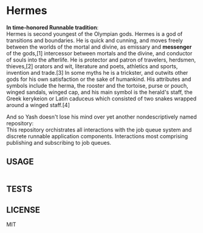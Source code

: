 Hermes
======

**In time-honored Runnable tradition**:  
Hermes is second youngest of the Olympian gods. Hermes is a god of transitions
and boundaries. He is quick and cunning, and moves freely between the worlds 
of the mortal and divine, as emissary and **messenger** of the gods,[1] intercessor 
between mortals and the divine, and conductor of souls into the afterlife. 
He is protector and patron of travelers, herdsmen, thieves,[2] orators and wit, 
literature and poets, athletics and sports, invention and trade.[3] In some 
myths he is a trickster, and outwits other gods for his own satisfaction or 
the sake of humankind. His attributes and symbols include the herma, the 
rooster and the tortoise, purse or pouch, winged sandals, winged cap, and his 
main symbol is the herald's staff, the Greek kerykeion or Latin caduceus which 
consisted of two snakes wrapped around a winged staff.[4]

And so Yash doesn't lose his mind over yet another nondescriptively named repository:  
This repository orchistrates all interactions with the job queue system and 
discrete runnable application components. Interactions most comprising publishing
and subscribing to job queues.

USAGE
-----
```javascript
```

TESTS
-----


LICENSE
-------
MIT

